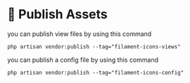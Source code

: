 # 📢 Publish Assets

you can publish view files by using this command

```
php artisan vendor:publish --tag="filament-icons-views"

```

you can publish a config file by using this command

```
php artisan vendor:publish --tag="filament-icons-config"
```
